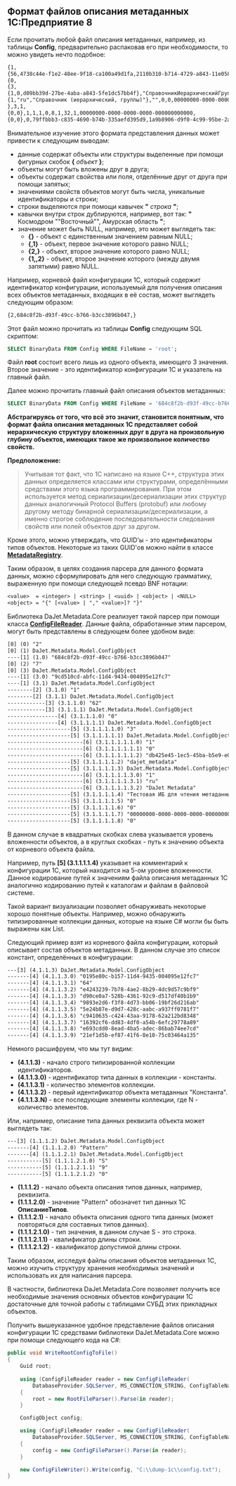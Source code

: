 ## Формат файлов описания метаданных 1С:Предприятие 8

Если прочитать любой файл описания метаданных, например, из таблицы **Config**,
предварительно распаковав его при необходимости, то можно увидеть нечто подобное:

```txt
{1,
{56,4738c44e-f1e2-48ee-9f18-ca100a49d1fa,2110b310-b714-4729-a843-11e0587971de,
{0,
{3,
{1,0,d09bb39d-27be-4aba-a843-5fe1dc57bb4f},"СправочникИерархическийГруппы",
{1,"ru","Справочник (иерархический, группы)"},"",0,0,00000000-0000-0000-0000-000000000000,0}
},3,1,
{0,0},1,1,1,0,8,1,32,1,00000000-0000-0000-0000-000000000000,
{0,0},0,79ffbbb3-c835-4690-b74b-335aefd395d9,1a9b8906-d9f0-4c99-95be-2a9948d895c1,0,1,0,0,2,0,
```

Внимательное изучение этого формата представления данных может привести к следующим выводам:
- данные содержат объекты или структуры выделенные при помощи фигурных скобок **{** *объект* **}**;
- объекты могут быть вложены друг в друга;
- объекты содержат свойства или поля, отделённые друг от друга при помощи запятых;
- значениями свойств объектов могут быть числа, уникальные идентификаторы и строки;
- строки выделяются при помощи кавычек **"** *строка* **"**;
- кавычки внутри строк дублируются, например, вот так: **"** Космодром ""Восточный"", Амурская область **"**;
- значение может быть NULL, например, это может выглядеть так:
  - **{}** - объект с единственным значением равным NULL;
  - **{,1}** - объект, первое значение которого равно NULL;
  - **{2,}** - объект, второе значение которого равно NULL;
  - **{1,,2}** - объект, второе значение которого (между двумя запятыми) равно NULL.

Например, корневой файл конфигурации 1С, который содержит идентификатор конфигурации,
используемый для получения описания всех объектов метаданных, входящих в её состав,
может выглядеть следующим образом:

```txt
{2,684c8f2b-d93f-49cc-b766-b3cc3896b047,}
```

Этот файл можно прочитать из таблицы **Config** следующим SQL скриптом:

```SQL
SELECT BinaryData FROM Config WHERE FileName = 'root';
```

Файл **root** состоит всего лишь из одного объекта, имеющего 3 значения.
Второе значение - это идентификатор конфигурации 1С и указатель на главный файл.

Далее можно прочитать главный файл описания объектов метаданных:

```SQL
SELECT BinaryData FROM Config WHERE FileName = '684c8f2b-d93f-49cc-b766-b3cc3896b047';
```

**Абстрагируясь от того, что всё это значит, становится понятным,
что формат файла описания метаданных 1С представляет собой иерархическую
структуру вложенных друг в друга на произвольную глубину объектов,
имеющих такое же произвольное количество свойств.**

**Предположение:**
> Учитывая тот факт, что 1С написано на языке C++, структура этих данных определяется классами
> или структурами, определёнными средствами этого языка программирования. При этом используется
> метод сериализации/десериализации этих структур данных аналогичный Protocol Buffers (protobuf)
> или любому другому методу бинарной сериализации/десериализации, а именно строгое соблюдение
> последовательности следования свойств или полей объектов друг за другом.

Кроме этого, можно утверждать, что GUID'ы - это идентификаторы типов объектов.
Некоторые из таких GUID'ов можно найти в классе [**MetadataRegistry**](https://github.com/zhichkin/dajet-metadata-core/blob/main/src/dajet-metadata-core/MetadataRegistry.cs).

Таким образом, в целях создания парсера для данного формата данных, можно сформулировать
для него следующую грамматику, выраженную при помощи следующей псевдо BNF нотации:

```txt
<value>  = <integer> | <string> | <uuid> | <object> | <NULL>
<object> = "{" [<value> | "," <value>]? "}"
```

Библиотека DaJet.Metadata.Core реализует такой парсер при помощи класса [**ConfigFileReader**](https://github.com/zhichkin/dajet-metadata-core/blob/main/src/dajet-metadata-core/core/ConfigFileReader.cs).
Данные файла, обработанные этим парсером, могут быть представлены в следующем более удобном виде:

```txt
[0] (0) "2"
[0] (1) DaJet.Metadata.Model.ConfigObject
----[1] (1.0) "684c8f2b-d93f-49cc-b766-b3cc3896b047"
[0] (2) "7"
[0] (3) DaJet.Metadata.Model.ConfigObject
----[1] (3.0) "9cd510cd-abfc-11d4-9434-004095e12fc7"
----[1] (3.1) DaJet.Metadata.Model.ConfigObject
--------[2] (3.1.0) "1"
--------[2] (3.1.1) DaJet.Metadata.Model.ConfigObject
------------[3] (3.1.1.0) "62"
------------[3] (3.1.1.1) DaJet.Metadata.Model.ConfigObject
----------------[4] (3.1.1.1.0) "0"
----------------[4] (3.1.1.1.1) DaJet.Metadata.Model.ConfigObject
--------------------[5] (3.1.1.1.1.0) "3"
--------------------[5] (3.1.1.1.1.1) DaJet.Metadata.Model.ConfigObject
------------------------[6] (3.1.1.1.1.1.0) "1"
------------------------[6] (3.1.1.1.1.1.1) "0"
------------------------[6] (3.1.1.1.1.1.2) "db425e45-1ec5-45ba-b5e9-e0a059301888"
--------------------[5] (3.1.1.1.1.2) "dajet_metadata"
--------------------[5] (3.1.1.1.1.3) DaJet.Metadata.Model.ConfigObject
------------------------[6] (3.1.1.1.1.3.0) "1"
------------------------[6] (3.1.1.1.1.3.1) "ru"
------------------------[6] (3.1.1.1.1.3.2) "DaJet Metadata"
--------------------[5] (3.1.1.1.1.4) "Тестовая ИБ для чтения метаданных 1С"
--------------------[5] (3.1.1.1.1.5) "0"
--------------------[5] (3.1.1.1.1.6) "0"
--------------------[5] (3.1.1.1.1.7) "00000000-0000-0000-0000-000000000000"
--------------------[5] (3.1.1.1.1.8) "0"
```

В данном случае в квадратных скобках слева указывается уровень вложенности объектов,
а в круглых скобках - путь к значению объекта от корневого объекта файла.

Например, путь **[5] (3.1.1.1.1.4)** указывает на комментарий к конфигурации 1С,
который находится на 5-ом уровне вложенности.
Данное кодирование путей к значениям файла описания метаданных 1С аналогично кодированию
путей к каталогам и файлам в файловой системе.

Такой вариант визуализации позволяет обнаруживать некоторые хорошо понятные объекты. Например,
можно обнаружить типизированные коллекции данных, которые на языке C# могли бы быть выражены как List<T>.

Следующий пример взят из корневого файла конфигурации, который описывает состав объектов метаданных.
В данном случае это список констант, определённых в конфигурации:

```txt
---[3] (4.1.1.3) DaJet.Metadata.Model.ConfigObject
-------[4] (4.1.1.3.0) "0195e80c-b157-11d4-9435-004095e12fc7"
-------[4] (4.1.1.3.1) "64"
-------[4] (4.1.1.3.2) "e4243239-7b78-4ae2-8b29-4dc9d57c9bf9"
-------[4] (4.1.1.3.3) "d90ce0a7-528b-4361-92c9-d517df40b1b9"
-------[4] (4.1.1.3.4) "9893e2d6-f3f8-4d73-bb06-19bf26d216ab"
-------[4] (4.1.1.3.5) "5e24b87e-d9d7-428c-aabc-a937ff0781f7"
-------[4] (4.1.1.3.6) "c9410635-c424-43aa-9178-62a212bd8348"
-------[4] (4.1.1.3.7) "16392cf6-dd83-4df0-a54b-6efc29778a89"
-------[4] (4.1.1.3.8) "e693cdd0-8ead-4ba5-adec-86bab74ee7cd"
-------[4] (4.1.1.3.9) "21ef1d5b-ef87-41f6-8e10-75c03464a135"
```

Немного расшифруем, что мы тут видим:
- **(4.1.1.3)** - начало строго типизированной коллекции идентификаторов.
- **(4.1.1.3.0)** - идентификатор типа данных в коллекции - константы.
- **(4.1.1.3.1)** - количество элементов коллекции.
- **(4.1.1.3.2)** - первый идентификатор объекта метаданных "Константа".
- **(4.1.1.3.N)** - все последующие элементы коллекции, где N - количество элементов.

Или, например, описание типа данных реквизита объекта может выглядеть так:

```txt
---[3] (1.1.1.2) DaJet.Metadata.Model.ConfigObject
-------[4] (1.1.1.2.0) "Pattern"
-------[4] (1.1.1.2.1) DaJet.Metadata.Model.ConfigObject
-----------[5] (1.1.1.2.1.0) "S"
-----------[5] (1.1.1.2.1.1) "9"
-----------[5] (1.1.1.2.1.2) "0"
```

- **(1.1.1.2)** - начало объекта описания типов данных, например, реквизита.
- **(1.1.1.2.0)** - значение "Pattern" обозначет тип данных 1С **ОписаниеТипов**.
- **(1.1.1.2.1)** - начало объекта описания одного типа данных (может повторяться для составных типов данных).
- **(1.1.1.2.1.0)** - тип значения, в данном случае S - это строка.
- **(1.1.1.2.1.1)** - квалификатор длины строки.
- **(1.1.1.2.1.2)** - квалификатор допустимой длины строки.

Таким образом, исследуя файлы описания объектов метаданных 1С, можно изучить
структуру хранения необходимых значений и использовать их для написания парсера.

В частности, библиотека DaJet.Metadata.Core позволяет получить все необходимые значения основных объектов
конфигурации 1С достаточные для точной работы с таблицами СУБД этих прикладных объектов.

Получить вышеуказанное удобное представление файлов описания конфигурации 1С средствами библиотеки
DaJet.Metadata.Core можно при помощи следующего кода на C#:

```C#
public void WriteRootConfigToFile()
{
    Guid root;
            
    using (ConfigFileReader reader = new ConfigFileReader(
        DatabaseProvider.SQLServer, MS_CONNECTION_STRING, ConfigTableNames.Config, "root"))
    {
        root = new RootFileParser().Parse(in reader);
    }

    ConfigObject config;

    using (ConfigFileReader reader = new ConfigFileReader(
        DatabaseProvider.SQLServer, MS_CONNECTION_STRING, ConfigTableNames.Config, root))
    {
        config = new ConfigFileParser().Parse(in reader);
    }

    new ConfigFileWriter().Write(config, "C:\\dump-1c\\config.txt");
}
```